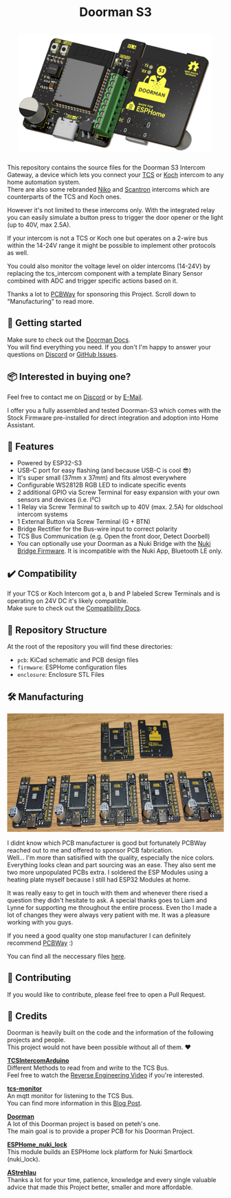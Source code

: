 <h1 align="center">
    <br>
    Doorman S3
    <br>
    <br>
    <img src=".github/images/title_dark.png" alt="Doorman S3" height="275">
    <br>
</h1>

This repository contains the source files for the Doorman S3 Intercom Gateway, a device which lets you connect your [TCS](https://www.tcsag.de/) or [Koch](https://www.kochag.ch/) intercom to any home automation system.\
There are also some rebranded [Niko](https://www.niko.eu/) and [Scantron](https://scantron.dk/) intercoms which are counterparts of the TCS and Koch ones.

However it's not limited to these intercoms only.
With the integrated relay you can easily simulate a button press to trigger the door opener or the light (up to 40V, max 2.5A).

If your intercom is not a TCS or Koch one but operates on a 2-wire bus within the 14-24V range it might be possible to implement other protocols as well.

You could also monitor the voltage level on older intercoms (14-24V) by replacing the tcs_intercom component with a template Binary Sensor combined with ADC and trigger specific actions based on it.

Thanks a lot to [PCBWay](https://pcbway.com) for sponsoring this Project.
Scroll down to "Manufacturing" to read more.

## 🚀 Getting started

Make sure to check out the [Doorman Docs](https://doorman.azon.ai/).\
You will find everything you need. If you don't I'm happy to answer your questions on [Discord](https://discord.gg/t2d34dvmBf) or [GitHub Issues](https://github.com/AzonInc/Doorman/issues).

## 📦 Interested in buying one?

Feel free to contact me on [Discord](https://discord.com/users/275370456163287040) or by [E-Mail](mailto:flo@azon.ai?subject=Doorman).

I offer you a fully assembled and tested Doorman-S3 which comes with the Stock Firmware pre-installed for direct integration and adoption into Home Assistant.

## 🤖 Features

- Powered by ESP32-S3
- USB-C port for easy flashing (and because USB-C is cool 😎)
- It's super small (37mm x 37mm) and fits almost everywhere
- Configurable WS2812B RGB LED to indicate specific events
- 2 additional GPIO via Screw Terminal for easy expansion with your own sensors and devices (i.e. I²C)
- 1 Relay via Screw Terminal to switch up to 40V (max. 2.5A) for oldschool intercom systems
- 1 External Button via Screw Terminal (G + BTN)
- Bridge Rectifier for the Bus-wire input to correct polarity
- TCS Bus Communication (e.g. Open the front door, Detect Doorbell)
- You can optionally use your Doorman as a Nuki Bridge with the [Nuki Bridge Firmware](https://doorman.azon.ai/firmware/nuki-bridge-firmware). It is incompatible with the Nuki App, Bluetooth LE only.

## ✔️ Compatibility

If your TCS or Koch Intercom got a, b and P labeled Screw Terminals and is operating on 24V DC it's likely compatible.\
Make sure to check out the [Compatibility Docs](https://doorman.azon.ai/guide/hardware-compatibility).

## 🚩 Repository Structure

At the root of the repository you will find these directories:

- `pcb`: KiCad schematic and PCB design files
- `firmware`: ESPHome configuration files
- `enclosure`: Enclosure STL Files

## 🛠️ Manufacturing

<img src=".github/images/pcbway_delivery.png" alt="PCBWay Delivery" height="275">

I didnt know which PCB manufacturer is good but fortunately PCBWay reached out to me and offered to sponsor PCB fabrication.\
Well... I'm more than satisified with the quality, especially the nice colors. Everything looks clean and part sourcing was an ease. They also sent me two more unpopulated PCBs extra.
I soldered the ESP Modules using a heating plate myself because I still had ESP32 Modules at home.

It was really easy to get in touch with them and whenever there rised a question they didn't hesitate to ask.
A special thanks goes to Liam and Lynne for supporting me throughout the entire process. Even tho I made a lot of changes they were always very patient with me. It was a pleasure working with you guys.

If you need a good quality one stop manufacturer I can definitely recommend [PCBWay](https://pcbway.com) :)

You can find all the neccessary files [here](https://github.com/AzonInc/doorman/tree/master/pcb).

## 🙌 Contributing
If you would like to contribute, please feel free to open a Pull Request.

## 📜 Credits

Doorman is heavily built on the code and the information of the following projects and people.\
This project would not have been possible without all of them. ❤️

**[TCSIntercomArduino](https://github.com/atc1441/TCSintercomArduino)**\
Different Methods to read from and write to the TCS Bus.\
Feel free to watch the [Reverse Engineering Video](https://www.youtube.com/watch?v=xFLoauqj9yA) if you're interested.

**[tcs-monitor](https://github.com/Syralist/tcs-monitor)**\
An mqtt monitor for listening to the TCS Bus.\
You can find more information in this [Blog Post](https://blog.syralist.de/posts/smarthome/klingel/).

**[Doorman](https://github.com/peteh/doorman)**\
A lot of this Doorman project is based on peteh's one.\
The main goal is to provide a proper PCB for his Doorman Project.

**[ESPHome_nuki_lock](https://github.com/uriyacovy/ESPHome_nuki_lock)**\
This module builds an ESPHome lock platform for Nuki Smartlock (nuki_lock).

**[AStrehlau](https://github.com/AStrehlau)**\
Thanks a lot for your time, patience, knowledge and every single valuable advice that made this Project better, smaller and more affordable.